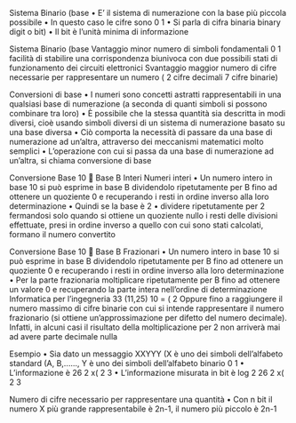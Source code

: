 

Sistema
Binario (base
•
E’ il sistema di numerazione con la base più piccola possibile
•
In questo caso le cifre sono 0 1
•
Si parla di cifra binaria binary digit o bit)
•
Il bit è l’unità minima di informazione


Sistema
Binario (base
Vantaggio
minor numero di simboli fondamentali 0 1 facilità
di stabilire una corrispondenza biunivoca con due possibili stati di
funzionamento dei circuiti elettronici
Svantaggio
maggior numero di cifre necessarie per rappresentare
un numero
(
2 cifre decimali 7 cifre binarie)


Conversioni
di base
•
I numeri sono concetti astratti rappresentabili in una qualsiasi
base di numerazione (a seconda di quanti simboli si possono
combinare tra loro)
•
È possibile che la stessa quantità sia descritta in modi diversi,
cioè usando simboli diversi di un sistema di numerazione basato
su una base diversa
•
Ciò comporta la necessità di passare da una base di
numerazione ad un’altra, attraverso dei meccanismi matematici
molto semplici
•
L’operazione con cui si passa da una base di numerazione ad
un’altra, si chiama conversione di base



Conversione
Base 10  Base B Interi
Numeri interi
•
Un numero intero in base 10 si può esprime in base B
dividendolo ripetutamente per B fino ad ottenere un quoziente
0 e recuperando i resti in ordine inverso alla loro determinazione
•
Quindi se la base è 2
•
dividere ripetutamente per 2 fermandosi solo quando si ottiene un
quoziente nullo i resti delle divisioni effettuate, presi in ordine inverso a
quello con cui sono stati calcolati, formano il numero convertito



Conversione
Base 10  Base B Frazionari
•
Un numero intero in base 10 si può esprime in base B
dividendolo ripetutamente per B fino ad ottenere un quoziente
0 e recuperando i resti in ordine inverso alla loro determinazione
•
Per la parte frazionaria moltiplicare ripetutamente per B
fino ad ottenere un valore 0 e recuperando la parte intera
nell’ordine di determinazione
Informatica per l’ingegneria 33
(11,25)
10 = ( 2
Oppure fino a raggiungere il numero
massimo di cifre binarie con cui si
intende rappresentare il numero
frazionario (si ottiene
un’approssimazione per difetto del
numero decimale).
Infatti, in alcuni casi il risultato della
moltiplicazione per 2 non arriverà
mai ad avere parte decimale nulla





Esempio
•
Sia dato un messaggio XXYYY (X è uno dei simboli dell’alfabeto
standard (A, B,......, Y è uno dei simboli dell’alfabeto binario
0 1
•
L’informazione è 26 2 x( 2 3
•
L’informazione misurata in bit è log 2 26 2 x( 2 3

Numero di cifre necessario per rappresentare una quantità
• Con n bit il numero X più grande rappresentabile è 2n-1, il
numero più piccolo è 2n-1
